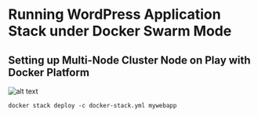 # Running WordPress Application Stack under Docker Swarm Mode

## Setting up Multi-Node Cluster Node on Play with Docker Platform

![alt text](https://github.com/ajeetraina/docker101/blob/master/images/pwd-multinode.png)

```
docker stack deploy -c docker-stack.yml mywebapp
```

